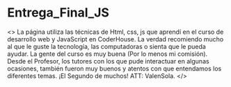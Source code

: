 # Entrega_Final_JS
<> La página utiliza las técnicas de Html, css, js que aprendí en el curso de desarrollo web y JavaScript en CoderHouse.
La verdad recomiendo mucho al que le guste la tecnología, las computadoras o sienta que le pueda ayudar.
La gente del curso es muy buena (Por lo menos mi comisión). 
Desde el Profesor, los tutores con los que pude interactuar en algunas ocasiones, también fueron muy buenos y atentos con que entendamos los diferentes temas.
¡El Segundo de muchos! ATT: ValenSola. </>
